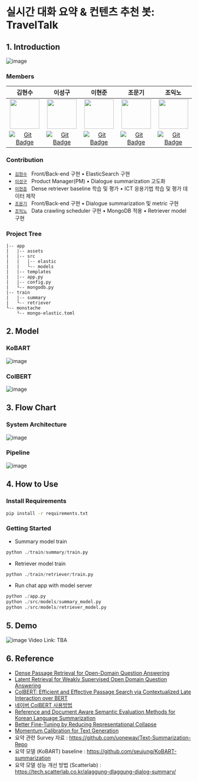 # 실시간 대화 요약 & 컨텐츠 추천 봇: TravelTalk


## 1. Introduction

![image](https://user-images.githubusercontent.com/28976334/217152562-3f970d1e-6b69-460e-8cd1-01c0c1409c1a.png)


### Members

|김현수|이성구|이현준|조문기|조익노|
|:---:|:---:|:---:|:---:|:---:|
| <img src='https://avatars.githubusercontent.com/u/97166760?v=4' height=80 width=80px></img> | <img src='https://avatars.githubusercontent.com/u/33012030?v=4' height=80 width=80px></img> | <img src='https://avatars.githubusercontent.com/u/87929279?v=4' height=80 width=80px></img> | <img src='https://avatars.githubusercontent.com/u/28976334?v=4' height=80 width=80px></img> | <img src='https://avatars.githubusercontent.com/u/49403520?v=4' height=80 width=80px></img> |
| [![Git Badge](http://img.shields.io/badge/-Github-black?style=flat-square&logo=github)](https://github.com/khs0415p) | [![Git Badge](http://img.shields.io/badge/-Github-black?style=flat-square&logo=github)](https://github.com/papari1123) | [![Git Badge](http://img.shields.io/badge/-Github-black?style=flat-square&logo=github)](https://github.com/coderJoon) | [![Git Badge](http://img.shields.io/badge/-Github-black?style=flat-square&logo=github)](https://github.com/siryuon) | [![Git Badge](http://img.shields.io/badge/-Github-black?style=flat-square&logo=github)](https://github.com/iknocho) |

### Contribution

- [`김현수`](https://github.com/khs0415p) &nbsp; Front/Back-end 구현 • ElasticSearch 구현
- [`이성구`](https://github.com/papari1123) &nbsp; Product Manager(PM) • Dialogue summarization 고도화
- [`이현준`](https://github.com/coderJoon) &nbsp; Dense retriever baseline 학습 및 평가 • ICT 응용기법 학습 및 평가 데이터 제작
- [`조문기`](https://github.com/siryuon) &nbsp; Front/Back-end 구현 • Dialogue summarization 및 metric 구현
- [`조익노`](https://github.com/iknocho) &nbsp; Data crawling scheduler 구현 • MongoDB 적용 • Retriever model 구현

### Project Tree

```
|-- app
|   |-- assets
|   |-- src
|   |   |-- elastic
|   |   └-- models
|   |-- templates
|   |-- app.py
|   |-- config.py
|   └-- mongodb.py
|-- train
|   |-- summary
|   └-- retriever
└-- monstache
    └-- mongo-elastic.toml
```

## 2. Model

### KoBART
![image](https://user-images.githubusercontent.com/28976334/217154805-074a1273-57d5-4a8b-a5ec-7a5bf6d0f78e.png)

### ColBERT
![image](https://user-images.githubusercontent.com/28976334/217154876-e0783607-28ef-489c-903b-841923acb695.png)

## 3. Flow Chart

### System Architecture

![image](https://user-images.githubusercontent.com/28976334/217154000-58a532b1-4539-4473-b09a-c0fabbfc6274.png)

### Pipeline

![image](https://user-images.githubusercontent.com/28976334/217154026-2a9beaa8-0863-4df4-b3aa-8e57ef452e9f.png)

## 4. How to Use

### Install Requirements

```bash
pip install -r requirements.txt
```

### Getting Started

- Summary model train
```python
python ./train/summary/train.py
```

- Retriever model train
```python
python ./train/retriever/train.py
```

- Run chat app with model server
```python
python ./app.py
python ./src/models/summary_model.py
python ./src/models/retriever_model.py
```


## 5. Demo 
![image](https://user-images.githubusercontent.com/28976334/217154127-3c9c578d-63d2-486d-8ecf-fce637c39e29.png)
Video Link: TBA

## 6. Reference
- [Dense Passage Retrieval for Open-Domain Question Answering](https://arxiv.org/pdf/2004.04906.pdf)
- [Latent Retrieval for Weakly Supervised Open Domain Question Answering](https://arxiv.org/pdf/1906.00300.pdf)
- [ColBERT: Efficient and Effective Passage Search via Contextualized Late Interaction over BERT](https://arxiv.org/pdf/2004.12832.pdf)
- [네이버 ColBERT 사용방법](https://tv.naver.com/v/23650668)
- [Reference and Document Aware Semantic Evaluation Methods for Korean Language Summarization](https://arxiv.org/pdf/2005.03510.pdf)
- [Better Fine-Tuning by Reducing Representational Collapse](https://arxiv.org/pdf/2008.03156.pdf)
- [Momentum Calibration for Text Generation](https://arxiv.org/pdf/2212.04257v1.pdf)
- 요약 관련 Survey 자료 : https://github.com/uoneway/Text-Summarization-Repo
- 요약 모델 (KoBART) baseline : https://github.com/seujung/KoBART-summarization
- 요약 모델 성능 개선 방법 (Scatterlab) : https://tech.scatterlab.co.kr/alaggung-dlaggung-dialog-summary/ 

